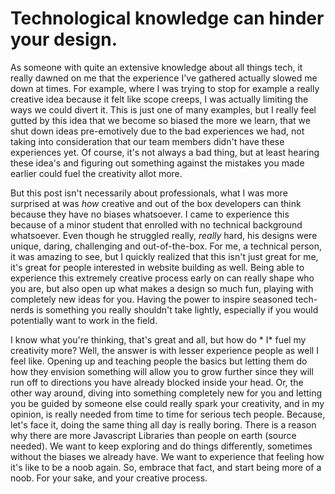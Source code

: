 # Technological knowledge can hinder your design.
As someone with quite an extensive knowledge about all things tech, it really dawned on me that the experience I've gathered actually slowed me down at times.
For example, where I was trying to stop for example a really creative idea because it felt like scope creeps, I was actually limiting the ways we could divert it.
This is just one of many examples, but I really feel gutted by this idea that we become so biased the more we learn, that we shut down ideas pre-emotively due to the bad experiences we had, not taking into consideration that our team members didn't have these experiences yet.
Of course, it's not always a bad thing, but at least hearing these idea's and figuring out something against the mistakes you made earlier could fuel the creativity allot more.

But this post isn't necessarily about professionals, what I was more surprised at was *how* creative and out of the box developers can think because they have no biases whatsoever.
I came to experience this because of a minor student that enrolled with no technical background whatsoever. Even though he struggled really, *really* hard, his designs were unique, daring, challenging and out-of-the-box.
For me, a technical person, it was amazing to see, but I quickly realized that this isn't just great for me, it's great for people interested in website building as well.
Being able to experience this extremely creative process early on can really shape who you are, but also open up what makes a design so much fun, playing with completely new ideas for you. 
Having the power to inspire seasoned tech-nerds is something you really shouldn't take lightly, especially if you would potentially want to work in the field.

I know what you're thinking, that's great and all, but how do * I* fuel my creativity more? Well, the answer is with lesser experience people as well I feel like.
Opening up and teaching people the basics but letting them do how they envision something will allow you to grow further since they will run off to directions you have already blocked inside your head.
Or, the other way around, diving into something completely new for you and letting you be guided by someone else could really spark your creativity, and in my opinion, is really needed from time to time for serious tech people.
Because, let's face it, doing the same thing all day is really boring. There is a reason why there are more Javascript Libraries than people on earth (source needed). We want to keep exploring and do things differently, sometimes without the biases we already have.
We want to experience that feeling how it's like to be a noob again. So, embrace that fact, and start being more of a noob. For your sake, and your creative process. 
